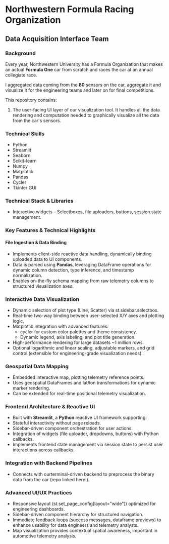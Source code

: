 # Northwestern Formula Racing Organization

## Data Acquisition Interface Team

### Background
Every year, Northwestern University has a Formula Organization that makes an actual **Formula One** car from scratch and races the car at an annual collegiate race.

I aggregated data coming from the **80** sensors on the car, aggregate it and visualize it for the engineering teams and later on for final competitions.

This repository contains:
1. The user-facing UI layer of our visualization tool. It handles all the data rendering and computation needed to graphically visualize all the data from the car's sensors.

### Technical Skills
- Python
- Streamlit
- Seaborn
- Scikit-learn
- Numpy
- Matplotlib
- Pandas
- Cycler 
- Tkinter GUI

### Technical Stack & Libraries

- Interactive widgets – Selectboxes, file uploaders, buttons, session state management.

### Key Features & Technical Highlights
#### File Ingestion & Data Binding

- Implements client-side reactive data handling, dynamically binding uploaded data to UI components.
- Data is parsed using **Pandas**, leveraging DataFrame operations for dynamic column detection, type inference, and timestamp normalization.
- Enables on-the-fly schema mapping from raw telemetry columns to structured visualization axes.

### Interactive Data Visualization

- Dynamic selection of plot type (Line, Scatter) via st.sidebar.selectbox.
- Real-time two-way binding between user-selected X/Y axes and plotting logic.
- Matplotlib integration with advanced features:
  - cycler for custom color palettes and theme consistency.
  - Dynamic legend, axis labeling, and plot title generation.
- High-performance rendering for large datasets ~1 million rows.
- Optional logarithmic and linear scaling, adjustable markers, and grid control (extensible for engineering-grade visualization needs).

### Geospatial Data Mapping

- Embedded interactive map, plotting telemetry reference points.
- Uses geospatial DataFrames and lat/lon transformations for dynamic marker rendering.
- Can be extended for real-time positional telemetry visualization.

### Frontend Architecture & Reactive UI

- Built with **Streamlit**, a **Python** reactive UI framework supporting:
- Stateful interactivity without page reloads.
- Sidebar-driven component orchestration for user actions.
- Integration of widgets (file uploader, dropdowns, buttons) with Python callbacks.
- Implements frontend state management via session state to persist user interactions across callbacks.

### Integration with Backend Pipelines

- Connects with ourterminal-driven backend to preprocess the binary data from the car (repo linked here:).

### Advanced UI/UX Practices
- Responsive layout (st.set_page_config(layout="wide")) optimized for engineering dashboards.
- Sidebar-driven component hierarchy for structured navigation.
- Immediate feedback loops (success messages, dataframe previews) to enhance usability for data engineers and telemetry analysts.
- Map visualization provides contextual spatial awareness, important in automotive telemetry analysis.

